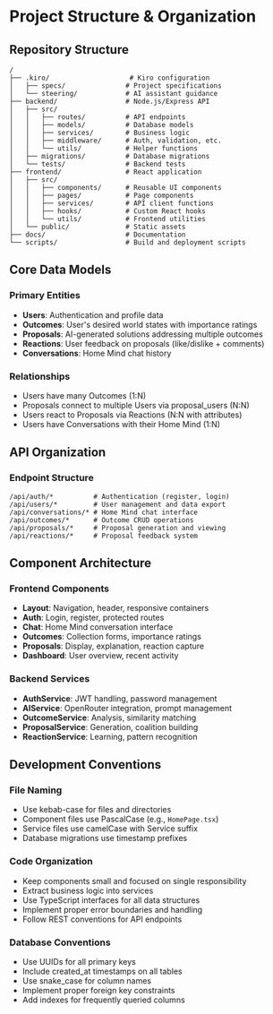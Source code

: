 # Project Structure & Organization

## Repository Structure

```
/
├── .kiro/                    # Kiro configuration
│   ├── specs/               # Project specifications
│   └── steering/            # AI assistant guidance
├── backend/                 # Node.js/Express API
│   ├── src/
│   │   ├── routes/          # API endpoints
│   │   ├── models/          # Database models
│   │   ├── services/        # Business logic
│   │   ├── middleware/      # Auth, validation, etc.
│   │   └── utils/           # Helper functions
│   ├── migrations/          # Database migrations
│   └── tests/               # Backend tests
├── frontend/                # React application
│   ├── src/
│   │   ├── components/      # Reusable UI components
│   │   ├── pages/           # Page components
│   │   ├── services/        # API client functions
│   │   ├── hooks/           # Custom React hooks
│   │   └── utils/           # Frontend utilities
│   └── public/              # Static assets
├── docs/                    # Documentation
└── scripts/                 # Build and deployment scripts
```

## Core Data Models

### Primary Entities
- **Users**: Authentication and profile data
- **Outcomes**: User's desired world states with importance ratings
- **Proposals**: AI-generated solutions addressing multiple outcomes
- **Reactions**: User feedback on proposals (like/dislike + comments)
- **Conversations**: Home Mind chat history

### Relationships
- Users have many Outcomes (1:N)
- Proposals connect to multiple Users via proposal_users (N:N)
- Users react to Proposals via Reactions (N:N with attributes)
- Users have Conversations with their Home Mind (1:N)

## API Organization

### Endpoint Structure
```
/api/auth/*          # Authentication (register, login)
/api/users/*         # User management and data export
/api/conversations/* # Home Mind chat interface
/api/outcomes/*      # Outcome CRUD operations
/api/proposals/*     # Proposal generation and viewing
/api/reactions/*     # Proposal feedback system
```

## Component Architecture

### Frontend Components
- **Layout**: Navigation, header, responsive containers
- **Auth**: Login, register, protected routes
- **Chat**: Home Mind conversation interface
- **Outcomes**: Collection forms, importance ratings
- **Proposals**: Display, explanation, reaction capture
- **Dashboard**: User overview, recent activity

### Backend Services
- **AuthService**: JWT handling, password management
- **AIService**: OpenRouter integration, prompt management
- **OutcomeService**: Analysis, similarity matching
- **ProposalService**: Generation, coalition building
- **ReactionService**: Learning, pattern recognition

## Development Conventions

### File Naming
- Use kebab-case for files and directories
- Component files use PascalCase (e.g., `HomePage.tsx`)
- Service files use camelCase with Service suffix
- Database migrations use timestamp prefixes

### Code Organization
- Keep components small and focused on single responsibility
- Extract business logic into services
- Use TypeScript interfaces for all data structures
- Implement proper error boundaries and handling
- Follow REST conventions for API endpoints

### Database Conventions
- Use UUIDs for all primary keys
- Include created_at timestamps on all tables
- Use snake_case for column names
- Implement proper foreign key constraints
- Add indexes for frequently queried columns